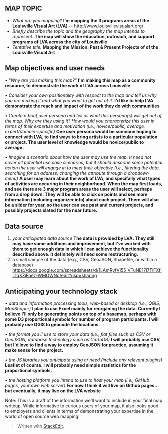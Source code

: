 

MAP TOPIC
---------
 - *What are you mapping?*  **I’m mapping the 3 programs areas of the Louisville Visual Art (LVA)** -- http://www.louisvillevisualart.org/
 - *Briefly describe the topic and the geography the map intends to represent.* **The map will show the education, outreach, and support programs of LVA across the city of Louisville**
 - *Tentative title.* **Mapping the Mission: Past & Present Projects of of the Louisville Visual Art**

Map objectives and user needs
---------
•	*"Why are you making this map?"* **I'm making this map as a community resource, to demonstrate the work of LVA across Louisville.**

•	*Consider your own positionality with respect to the map and tell us why you are making it and what you want to get out of it*. **I'd like to help LVA demonstrate the reach and impact of the work they do with communities**

•	*Create a brief user persona and tell us what this persona(s) will get out of the map. Why are they using it? How would you characterize this user in terms of their expertise and motivation (i.e., novice/public, average, expert/domain-specific)* **One user persona would be someone hoping to connect with LVA, to find ways to bring artists to a particular population or project. The user level of knowledge would be novice/public to average.**

•	*Imagine a scenario about how the user may use the map. It need not cover all potential use case scenarios, but it should describe some potential action the user will engage in to meet their objective (i.e., filtering the data, searching for an address, changing the attribute through a dropdown menu)*  **A user may learn about the work of LVA, and specifally what types of activities are occuring in their neighborhood. When the map first loads, and see there are 3 major program areas the user will select, perhaps from a drop down. They will be able to click on points and see more information (including organizer info) about each project. There will also be a slider for year, so the user can see past and current projects, and possibly projects slated for the near future.**

Data source
---------
1. *your anticipated data source* **The data is provided by LVA. They still may have some additions and improvement, but I've worked with them to get enough data in which I can achieve the functionality described above. It definitely will need some restructuring.**
2. a small sample of the data (e.g., CSV, GeoJSON, Shapefile, or within a database)
https://docs.google.com/spreadsheets/d/1LAmRyfVI55_VTuNE17l7TlFXfiL1qXZiFoez-WMOWNo/edit?usp=sharing

Anticipating your technology stack
----------------------------------
*•	data and information processing tools, web-based or desktop (i.e., QGIS, MapShaper)* **I plan to use Excel mainly for reorganing the data. Currently I believe I'll only be generating points on top of a basemap, perhaps with some D3 proportional symbols for number of program participants. I will probably use QGIS to geocode the locations.**

*•	the format you'll use to store your data (i.e., flat files such as CSV or GeoJSON, database technology such as CartoDB)* **I will probably use CSV, but I'd love to find a way to employ GeoJSON for practice, assuming it make sense for the project.**

*•	the JS libraries you anticipate using or need (include any relevant plugins)* **Leaflet of course. I will probably need simple statistics for the proportional symbols.**

*•	the hosting platform you intend to use to host your map (i.e., GitHub pages, your own web server)* **For now I think it will live on Github pages... but eventually, it may live on the LVA website**


Note: This is a draft of the information we'll want to include in your final map writeup. While informative to curious users of your map, it also looks good to employers and clients in terms of demonstrating your expertise in the world of open source web mapping!



> Written with [StackEdit](https://stackedit.io/).
